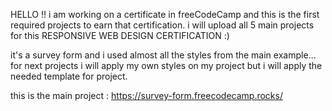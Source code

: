 HELLO !!
i am working on a certificate in freeCodeCamp and this is the first required projects to earn that certification.
i will upload all 5 main projects for this RESPONSIVE WEB DESIGN CERTIFICATION  :)

it's a survey form and i used almost all the styles from the main example...
for next projects i will apply my own styles on my project but i will apply the needed template for project.

this is the main project :
https://survey-form.freecodecamp.rocks/
